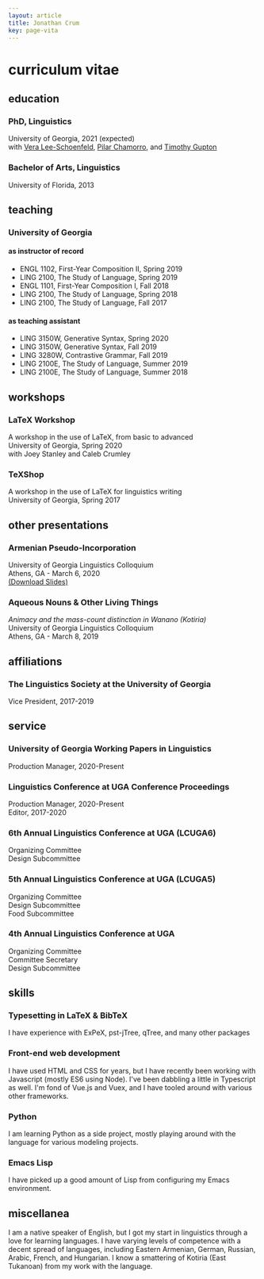 ```yaml
---
layout: article
title: Jonathan Crum
key: page-vita
---
```


# curriculum vitae

## education

### PhD, Linguistics

University of Georgia, 2021 (expected)<br/>
with [Vera Lee-Schoenfeld](https://www.linguistics.uga.edu/directory/people/vera-lee-schoenfeld), [Pilar Chamorro](https://www.linguistics.uga.edu/directory/people/pilar-chamorro-fernandez), and [Timothy Gupton](https://www.linguistics.uga.edu/directory/people/timothy-gupton)

### Bachelor of Arts, Linguistics

University of Florida, 2013

## teaching

### University of Georgia

#### as instructor of record

- ENGL 1102, First-Year Composition II, Spring 2019
- LING 2100, The Study of Language, Spring 2019
- ENGL 1101, First-Year Composition I, Fall 2018
- LING 2100, The Study of Language, Spring 2018
- LING 2100, The Study of Language, Fall 2017

#### as teaching assistant

- LING 3150W, Generative Syntax, Spring 2020
- LING 3150W, Generative Syntax, Fall 2019
- LING 3280W, Contrastive Grammar, Fall 2019
- LING 2100E, The Study of Language, Summer 2019
- LING 2100E, The Study of Language, Summer 2018

## workshops

### LaTeX Workshop

A workshop in the use of LaTeX, from basic to advanced<br />
University of Georgia, Spring 2020<br />
with Joey Stanley and Caleb Crumley

### TeXShop

A workshop in the use of LaTeX for linguistics writing<br />
University of Georgia, Spring 2017

## other presentations

### Armenian Pseudo-Incorporation

University of Georgia Linguistics Colloquium<br />
Athens, GA - March 6, 2020<br />
[(Download Slides)](/assets/documents/armenian_pseudo_inc.pdf)

### Aqueous Nouns & Other Living Things

*Animacy and the mass-count distinction in Wanano (Kotiria)*<br />
University of Georgia Linguistics Colloquium<br />
Athens, GA - March 8, 2019

## affiliations

### The Linguistics Society at the University of Georgia

Vice President, 2017-2019

## service

### University of Georgia Working Papers in Linguistics

Production Manager, 2020-Present

### Linguistics Conference at UGA Conference Proceedings

Production Manager, 2020-Present<br />
Editor, 2017-2020

### 6th Annual Linguistics Conference at UGA (LCUGA6)

Organizing Committee<br />
Design Subcommittee

### 5th Annual Linguistics Conference at UGA (LCUGA5)

Organizing Committee<br />
Design Subcommittee<br />
Food Subcommittee

### 4th Annual Linguistics Conference at UGA

Organizing Committee<br />
Committee Secretary<br />
Design Subcommittee

## skills

### Typesetting in LaTeX & BibTeX

I have experience with ExPeX, pst-jTree, qTree, and many other packages

### Front-end web development

I have used HTML and CSS for years, but I have recently been working with Javascript (mostly ES6 using Node). I've been dabbling a little in Typescript as well. I'm fond of Vue.js and Vuex, and I have tooled around with various other frameworks.

### Python

I am learning Python as a side project, mostly playing around with the language for various modeling projects.

### Emacs Lisp

I have picked up a good amount of Lisp from configuring my Emacs environment.

## miscellanea

I am a native speaker of English, but I got my start in linguistics through a love for learning languages. I have varying levels of competence with a decent spread of languages, including Eastern Armenian, German, Russian, Arabic, French, and Hungarian. I know a smattering of Kotiria (East Tukanoan) from my work with the language.
